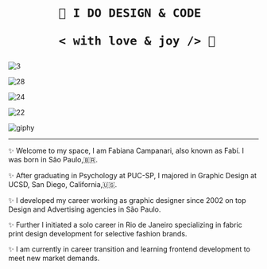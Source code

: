  <h1 align="center">  
    
    
    🎨 I DO DESIGN & CODE 

       < with love & joy /> 🤎  
</h1>

![3](https://user-images.githubusercontent.com/113218619/207893061-733932f5-572f-4110-8e19-ab74f62ea6a6.gif)


![28](https://user-images.githubusercontent.com/113218619/207892236-528ef237-af16-42a1-b3c1-e7c0ae8c85ca.gif)

   
![24](https://user-images.githubusercontent.com/113218619/207889067-8edb19fc-a500-413d-b1cf-08182f64ca10.gif)
  
   ![22](https://user-images.githubusercontent.com/113218619/207888564-2b2fca5c-3d8f-4b53-9551-f2d0b0528eb9.gif)     
 
 
 ![giphy](https://user-images.githubusercontent.com/113218619/207639193-8a8043cf-f905-45ff-a4bc-da3d83613752.gif)
 __________________________________________________________________________________________
                        
     
                        

✨ Welcome to my space, I am Fabiana Campanari, also known as Fabí. I was born in São Paulo,🇧🇷.

✨ After graduating in Psychology at PUC-SP, I majored in Graphic Design at UCSD, San Diego, California,🇺🇸.

✨ I developed my career working as graphic designer since 2002 on top Design and Advertising agencies in São Paulo.

✨ Further I initiated a solo career in Rio de Janeiro specializing in fabric print design development for selective fashion brands.

✨ I am currently in career transition and learning frontend development to meet new market demands. 
